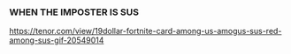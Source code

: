 ### WHEN THE IMPOSTER IS SUS

https://tenor.com/view/19dollar-fortnite-card-among-us-amogus-sus-red-among-sus-gif-20549014
